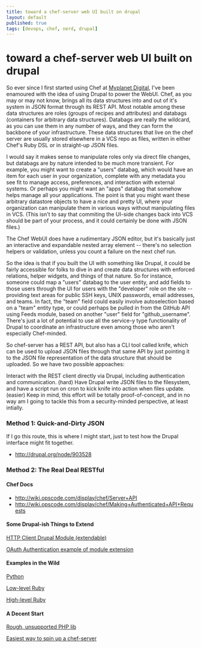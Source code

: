 ```yaml
---
title: toward a chef-server web UI built on drupal
layout: default
published: true
tags: [devops, chef, nerd, drupal]
---
```


# toward a chef-server web UI built on drupal

So ever since I first started using Chef at [Myplanet Digital](http://myplanetdigital.com/careers), I've been enamoured with the idea of using Drupal to power the WebUI. Chef, as you may or may not know, brings all its data structures into and out of it's system in JSON format through its REST API. Most notable among these data structures are roles (groups of recipes and attributes) and databags (containers for arbitrary data structures). Databags are really the wildcard, as you can use them in any number of ways, and they can form the backbone of your infrastructure. These data structures that live on the chef server are usually stored elsewhere in a VCS repo as files, written in either Chef's Ruby DSL or in straight-up JSON files.

I would say it makes sense to manipulate roles only via direct file changes, but databags are by nature intended to be much more transient. For example, you might want to create a "users" databag, which would have an item for each user in your organization, complete with any metadata you see fit to manage access, preferences, and interaction with external systems. Or perhaps you might want an "apps" databag that somehow helps manage all your applications. The point is that you might want these arbitrary datastore objects to have a nice and pretty UI, where your organization can manipulate them in various ways without manipulating files in VCS. (This isn't to say that commiting the UI-side changes back into VCS should be part of your process, and it could certainly be done with JSON files.)

The Chef WebUI does have a rudimentary JSON editor, but it's basically just an interactive and expandable nested array element -- there's no selection helpers or validation, unless you count a failure on the next chef run.

So the idea is that if you built the UI with something like Drupal, it could be fairly accessible for folks to dive in and create data structures with enforced relations, helper widgets, and things of that nature. So for instance, someone could map a "users" databag to the user entity, and add fields to those users through the UI for users with the "developer" role on the site -- providing text areas for public SSH keys, UNIX passwords, email addresses, and teams. In fact, the "team" field could easily involve autoselection based on a "team" entity type, or could perhaps be pulled in from the GitHub API using Feeds module, based on another "user" field for "github_username". There's just a lot of potential to use all the service-y type functionality of Drupal to coordinate an infrastructure even among those who aren't especially Chef-minded.

So chef-server has a REST API, but also has a CLI tool called knife, which can be used to upload JSON files through that same API by just pointing it to the JSON file representation of the data structure that should be uploaded. So we have two possible appoaches:

Interact with the REST client directly via Drupal, including authentication and communication. (hard)
Have Drupal write JSON files to the filesystem, and have a script run on cron to kick knife into action when files update. (easier)
Keep in mind, this effort will be totally proof-of-concept, and in no way am I going to tackle this from a security-minded perspective, at least intially.

### Method 1: Quick-and-Dirty JSON

If I go this route, this is where I might start, just to test how the Drupal interface might fit together.

- http://drupal.org/node/903528

### Method 2: The Real Deal RESTful

#### Chef Docs

- http://wiki.opscode.com/display/chef/Server+API
- http://wiki.opscode.com/display/chef/Making+Authenticated+API+Requests

#### Some Drupal-ish Things to Extend

[HTTP Client Drupal Module (extendable)](http://drupal.org/project/http_client)

[OAuth Authentication example of module extension](http://drupalcode.org/project/http_client.git/blob/refs/heads/7.x-2.x:/includes/HttpClientOAuth.inc)

#### Examples in the Wild

[Python](https://github.com/coderanger/pychef/tree/master/chef)

[Low-level Ruby](https://github.com/opscode/mixlib-authentication/tree/master/lib/mixlib/authentication)

[High-level Ruby](https://github.com/danryan/spice/tree/master/lib/spice)

#### A Decent Start

[Rough, unsupported PHP lib](https://gist.github.com/a52c932629d6a044716d#nogist)

[Easiest way to spin up a chef-server](https://github.com/patcon/chef-hatch-repo)